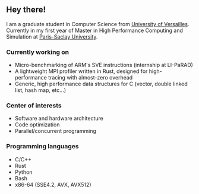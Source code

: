 ## Hey there!
I am a graduate student in Computer Science from [University of Versailles](https://www.uvsq.fr/licence-informatique).
Currently in my first year of Master in High Performance Computing and Simulation at [Paris-Saclay University](http://www.chps.uvsq.fr/).

### Currently working on
- Micro-benchmarking of ARM's SVE instructions (internship at LI-PaRAD)
- A lightweight MPI profiler written in Rust, designed for high-performance tracing with almost-zero overhead
- Generic, high performance data structures for C (vector, double linked list, hash map, etc...) 

### Center of interests
- Software and hardware architecture
- Code optimization
- Parallel/concurrent programming

### Programming languages
- C/C++
- Rust
- Python
- Bash
- x86-64 (SSE4.2, AVX, AVX512)
